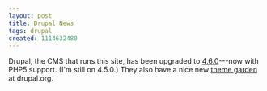 ```yaml
---
layout: post
title: Drupal News
tags: drupal
created: 1114632480
---
```

Drupal, the CMS that runs this site, has been upgraded to [4.6.0](http://drupal.org/drupal-4.6.0)---now with PHP5 support.  (I'm still on 4.5.0.)  They also have a nice new [theme garden](http://themes.drupal.org/garden) at drupal.org.
